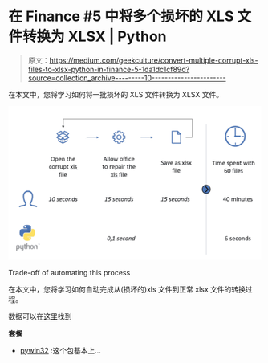 # 在 Finance #5 中将多个损坏的 XLS 文件转换为 XLSX | Python

> 原文：<https://medium.com/geekculture/convert-multiple-corrupt-xls-files-to-xlsx-python-in-finance-5-1da1dc1cf89d?source=collection_archive---------10----------------------->

在本文中，您将学习如何将一批损坏的 XLS 文件转换为 XLSX 文件。

![](img/5572ffe1f6a1cafe262748cd174d3834.png)

Trade-off of automating this process

在本文中，您将学习如何自动完成从(损坏的)xls 文件到正常 xlsx 文件的转换过程。

数据可以在[这里](https://mega.nz/file/cJQBUChb#25rBjAheYG4sDsZAg19k5XsbhCv-_Jz-auVEn7n21uA)找到

**套餐**

*   [pywin32](https://github.com/mhammond/pywin32) :这个包基本上…